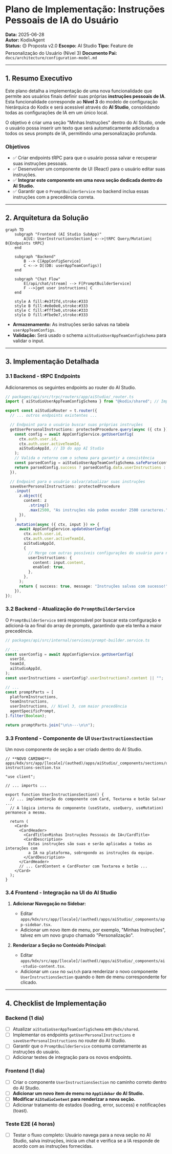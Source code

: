 # Plano de Implementação: Instruções Pessoais de IA do Usuário

**Data:** 2025-06-28  
**Autor:** KodixAgent  
**Status:** 🟡 Proposta v2.0
**Escopo:** AI Studio
**Tipo:** Feature de Personalização do Usuário (Nível 3)
**Documento Pai:** `docs/architecture/configuration-model.md`

---

## 1. Resumo Executivo

Este plano detalha a implementação de uma nova funcionalidade que permite aos usuários finais definir suas próprias **instruções pessoais de IA**. Esta funcionalidade corresponde ao **Nível 3** do modelo de configuração hierárquica do Kodix e será acessível através do **AI Studio**, consolidando todas as configurações de IA em um único local.

O objetivo é criar uma seção "Minhas Instruções" dentro do AI Studio, onde o usuário possa inserir um texto que será automaticamente adicionado a todos os seus prompts de IA, permitindo uma personalização profunda.

### Objetivos

- ✅ Criar endpoints tRPC para que o usuário possa salvar e recuperar suas instruções pessoais.
- ✅ Desenvolver um componente de UI (React) para o usuário editar suas instruções.
- ✅ **Integrar este componente em uma nova seção dedicada dentro do AI Studio.**
- ✅ Garantir que o `PromptBuilderService` no backend inclua essas instruções com a precedência correta.

---

## 2. Arquitetura da Solução

```mermaid
graph TD
    subgraph "Frontend (AI Studio SubApp)"
        A[UI: UserInstructionsSection] <-->|tRPC Query/Mutation| B{Endpoints tRPC}
    end

    subgraph "Backend"
        B --> C[AppConfigService]
        C <--> D[(DB: userAppTeamConfigs)]
    end

    subgraph "Chat Flow"
        E[/api/chat/stream] --> F[PromptBuilderService]
        F -->|get user instructions| C
    end

    style A fill:#e3f2fd,stroke:#333
    style B fill:#e0e0e0,stroke:#333
    style C fill:#fff3e0,stroke:#333
    style D fill:#fbe9e7,stroke:#333
```

- **Armazenamento:** As instruções serão salvas na tabela `userAppTeamConfigs`.
- **Validação:** Será usado o schema `aiStudioUserAppTeamConfigSchema` para validar o input.

---

## 3. Implementação Detalhada

### 3.1 Backend - tRPC Endpoints

Adicionaremos os seguintes endpoints ao router do AI Studio.

```typescript
// packages/api/src/trpc/routers/app/aiStudio/_router.ts
import { aiStudioUserAppTeamConfigSchema } from "@kodix/shared"; // Importar o schema

export const aiStudioRouter = t.router({
  // ... outros endpoints existentes ...

  // Endpoint para o usuário buscar suas próprias instruções
  getUserPersonalInstructions: protectedProcedure.query(async ({ ctx }) => {
    const config = await AppConfigService.getUserConfig(
      ctx.auth.user.id,
      ctx.auth.user.activeTeamId,
      aiStudioAppId, // ID do app AI Studio
    );
    // Valida o retorno com o schema para garantir a consistência
    const parsedConfig = aiStudioUserAppTeamConfigSchema.safeParse(config);
    return parsedConfig.success ? parsedConfig.data.userInstructions : null;
  }),

  // Endpoint para o usuário salvar/atualizar suas instruções
  saveUserPersonalInstructions: protectedProcedure
    .input(
      z.object({
        content: z
          .string()
          .max(2500, "As instruções não podem exceder 2500 caracteres."),
      }),
    )
    .mutation(async ({ ctx, input }) => {
      await AppConfigService.updateUserConfig(
        ctx.auth.user.id,
        ctx.auth.user.activeTeamId,
        aiStudioAppId,
        {
          // Merge com outras possíveis configurações do usuário para não sobrescrevê-las
          userInstructions: {
            content: input.content,
            enabled: true,
          },
        },
      );
      return { success: true, message: "Instruções salvas com sucesso!" };
    }),
});
```

### 3.2 Backend - Atualização do `PromptBuilderService`

O `PromptBuilderService` será responsável por buscar esta configuração e adicioná-la ao final do array de prompts, garantindo que ela tenha a maior precedência.

```typescript
// packages/api/src/internal/services/prompt-builder.service.ts

// ...
const userConfig = await AppConfigService.getUserConfig(
  userId,
  teamId,
  aiStudioAppId,
);
const userInstructions = userConfig?.userInstructions?.content || "";

// ...
const promptParts = [
  platformInstructions,
  teamInstructions,
  userInstructions, // Nível 3, com maior precedência
  agentSpecificPrompt,
].filter(Boolean);

return promptParts.join("\n\n---\n\n");
```

### 3.3 Frontend - Componente de UI `UserInstructionsSection`

Um novo componente de seção a ser criado dentro do AI Studio.

```tsx
// **NOVO CAMINHO**: apps/kdx/src/app/[locale]/(authed)/apps/aiStudio/_components/sections/user-instructions-section.tsx

"use client";

// ... imports ...

export function UserInstructionsSection() {
  // ... implementação do componente com Card, Textarea e botão Salvar ...
  // A lógica interna do componente (useState, useQuery, useMutation) permanece a mesma.

  return (
    <Card>
      <CardHeader>
        <CardTitle>Minhas Instruções Pessoais de IA</CardTitle>
        <CardDescription>
          Estas instruções são suas e serão aplicadas a todas as interações com
          a IA na plataforma, sobrepondo as instruções da equipe.
        </CardDescription>
      </CardHeader>
      // ... CardContent e CardFooter com Textarea e botão ...
    </Card>
  );
}
```

### 3.4 Frontend - Integração na UI do AI Studio

1.  **Adicionar Navegação no Sidebar:**

    - Editar `apps/kdx/src/app/[locale]/(authed)/apps/aiStudio/_components/app-sidebar.tsx`.
    - Adicionar um novo item de menu, por exemplo, "Minhas Instruções", talvez em um novo grupo chamado "Personalização".

2.  **Renderizar a Seção no Conteúdo Principal:**
    - Editar `apps/kdx/src/app/[locale]/(authed)/apps/aiStudio/_components/ai-studio-content.tsx`.
    - Adicionar um `case` no `switch` para renderizar o novo componente `UserInstructionsSection` quando o item de menu correspondente for clicado.

---

## 4. Checklist de Implementação

### Backend (1 dia)

- [ ] Atualizar `aiStudioUserAppTeamConfigSchema` em `@kdx/shared`.
- [ ] Implementar os endpoints `getUserPersonalInstructions` e `saveUserPersonalInstructions` no router do AI Studio.
- [ ] Garantir que o `PromptBuilderService` consuma corretamente as instruções do usuário.
- [ ] Adicionar testes de integração para os novos endpoints.

### Frontend (1 dia)

- [ ] Criar o componente `UserInstructionsSection` no caminho correto dentro do AI Studio.
- [ ] **Adicionar um novo item de menu no `AppSidebar` do AI Studio.**
- [ ] **Modificar `AiStudioContent` para renderizar a nova seção.**
- [ ] Adicionar tratamento de estados (loading, error, success) e notificações (toast).

### Teste E2E (4 horas)

- [ ] Testar o fluxo completo: Usuário navega para a nova seção no AI Studio, salva instruções, inicia um chat e verifica se a IA responde de acordo com as instruções fornecidas.
